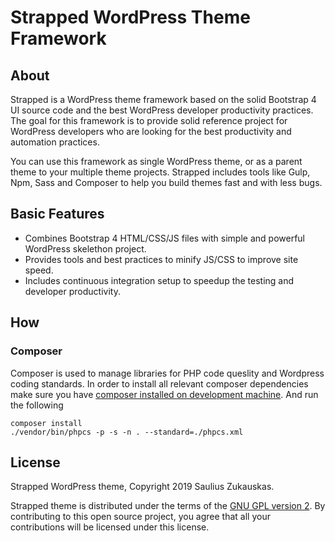 # Strapped WordPress Theme Framework

## About

Strapped is a WordPress theme framework based on the solid Bootstrap 4 UI source code and the best WordPress developer productivity practices. The goal for this framework is to provide solid reference project for WordPress developers who are looking for the best productivity and automation practices.

You can use this framework as single WordPress theme, or as a parent theme to your multiple theme projects. Strapped includes tools like Gulp, Npm, Sass and Composer to help you build themes fast and with less bugs.

## Basic Features

- Combines Bootstrap 4 HTML/CSS/JS files with simple and powerful WordPress skelethon project.
- Provides tools and best practices to minify JS/CSS to improve site speed.
- Includes continuous integration setup to speedup the testing and developer productivity.

## How

### Composer

Composer is used to manage libraries for PHP code queslity and Wordpress coding standards. In order to install all relevant composer dependencies make sure you have [composer installed on development machine](https://getcomposer.org/doc/00-intro.md). And run the following

    composer install
    ./vendor/bin/phpcs -p -s -n . --standard=./phpcs.xml

## License

Strapped WordPress theme, Copyright 2019 Saulius Zukauskas.

Strapped theme is distributed under the terms of the [GNU GPL version 2](http://www.gnu.org/licenses/old-licenses/gpl-2.0.en.html). By contributing to this open source project, you agree that all your contributions will be licensed under this license.
